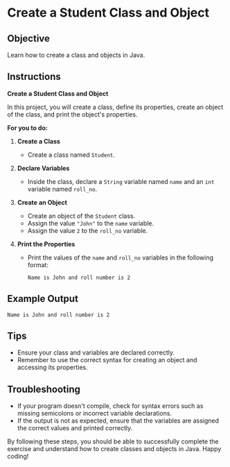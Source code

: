 # Create a Student Class and Object

## Objective
Learn how to create a class and objects in Java.

## Instructions

**Create a Student Class and Object**

In this project, you will create a class, define its properties, create an object of the class, and print the object's properties.

**For you to do:**

1. **Create a Class**
    - Create a class named `Student`.

2. **Declare Variables**
    - Inside the class, declare a `String` variable named `name` and an `int` variable named `roll_no`.

3. **Create an Object**
    - Create an object of the `Student` class.
    - Assign the value `"John"` to the `name` variable.
    - Assign the value `2` to the `roll_no` variable.

4. **Print the Properties**
    - Print the values of the `name` and `roll_no` variables in the following format:
      ```
      Name is John and roll number is 2
      ```

## Example Output
```
Name is John and roll number is 2
```

## Tips
- Ensure your class and variables are declared correctly.
- Remember to use the correct syntax for creating an object and accessing its properties.

## Troubleshooting
- If your program doesn't compile, check for syntax errors such as missing semicolons or incorrect variable declarations.
- If the output is not as expected, ensure that the variables are assigned the correct values and printed correctly.

By following these steps, you should be able to successfully complete the exercise and understand how to create classes and objects in Java. Happy coding!
